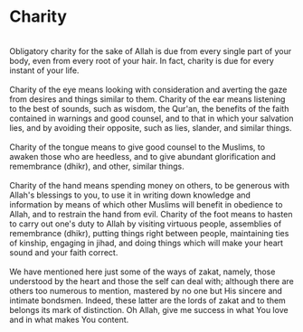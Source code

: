 Charity
=======

   
 Obligatory charity for the sake of Allah is due from every single part
of your body, even from every root of your hair. In fact, charity is due
for every instant of your life.  
    
 Charity of the eye means looking with consideration and averting the
gaze from desires and things similar to them. Charity of the ear means
listening to the best of sounds, such as wisdom, the Qur'an, the
benefits of the faith contained in warnings and good counsel, and to
that in which your salvation lies, and by avoiding their opposite, such
as lies, slander, and similar things.  
    
 Charity of the tongue means to give good counsel to the Muslims, to
awaken those who are heedless, and to give abundant glorification and
remembrance (dhikr), and other, similar things.  
    
 Charity of the hand means spending money on others, to be generous with
Allah's blessings to you, to use it in writing down knowledge and
information by means of which other Muslims will benefit in obedience to
Allah, and to restrain the hand from evil. Charity of the foot means to
hasten to carry out one's duty to Allah by visiting virtuous people,
assemblies of remembrance (dhikr), putting things right between people,
maintaining ties of kinship, engaging in jihad, and doing things which
will make your heart sound and your faith correct.  
    
 We have mentioned here just some of the ways of zakat, namely, those
understood by the heart and those the self can deal with; although there
are others too numerous to mention, mastered by no one but His sincere
and intimate bondsmen. Indeed, these latter are the lords of zakat and
to them belongs its mark of distinction. Oh Allah, give me success in
what You love and in what makes You content.


